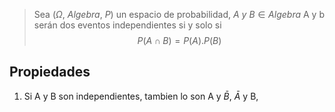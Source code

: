 > Sea $(\Omega, \ Algebra, \ P)$ un espacio de probabilidad, $A \ y \ B \in Algebra$ A y b serán dos eventos independientes si y solo si $$P(A \cap B)=P(A).P(B)$$ 

## Propiedades
1. Si A y B son independientes, tambien lo son A y $\bar{B}$, $\bar{A}$ y B, 